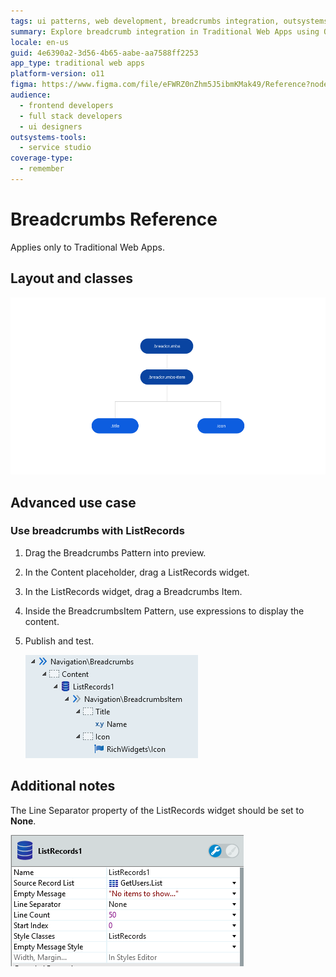 ```yaml
---
tags: ui patterns, web development, breadcrumbs integration, outsystems ui, ui design
summary: Explore breadcrumb integration in Traditional Web Apps using OutSystems 11 (O11).
locale: en-us
guid: 4e6390a2-3d56-4b65-aabe-aa7588ff2253
app_type: traditional web apps
platform-version: o11
figma: https://www.figma.com/file/eFWRZ0nZhm5J5ibmKMak49/Reference?node-id=615:395
audience:
  - frontend developers
  - full stack developers
  - ui designers
outsystems-tools:
  - service studio
coverage-type:
  - remember
---
```


# Breadcrumbs Reference

<div class="info" markdown="1">

Applies only to Traditional Web Apps.

</div>

## Layout and classes

![Diagram illustrating the layout and classes of the Breadcrumbs UI Pattern](images/breadcrumbs-3-diag.png "Breadcrumbs Layout Diagram")

## Advanced use case

### Use breadcrumbs with ListRecords

1. Drag the Breadcrumbs Pattern into preview.

1. In the Content placeholder, drag a ListRecords widget.

1. In the ListRecords widget, drag a Breadcrumbs Item.

1. Inside the BreadcrumbsItem Pattern, use expressions to display the content.

1. Publish and test.

    ![Screenshot showing the Breadcrumbs UI Pattern used with a ListRecords widget](images/breadcrumbs-4-ss.png "Breadcrumbs with ListRecords")

## Additional notes

The Line Separator property of the ListRecords widget should be set to **None**.

![Screenshot highlighting the Line Separator property setting for the ListRecords widget in Breadcrumbs](images/breadcrumbs-5-ss.png "Breadcrumbs Line Separator Setting")
